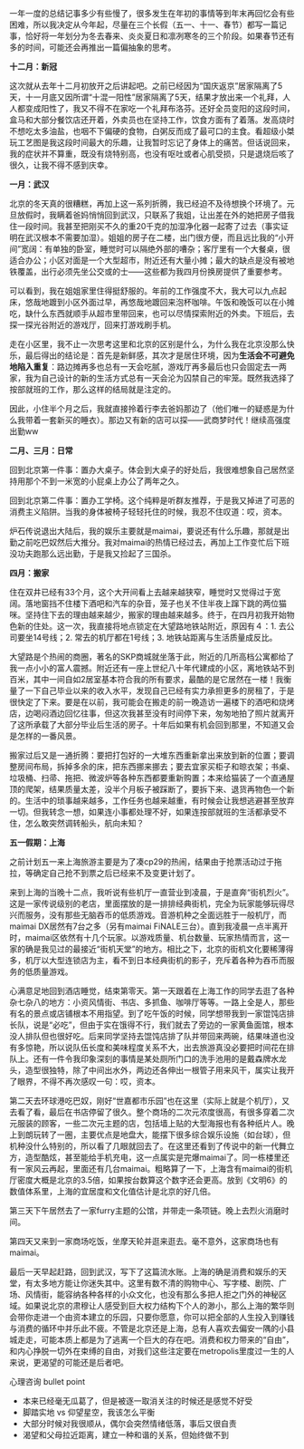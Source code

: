 一年一度的总结记事多少有些慢了，很多发生在年初的事情等到年末再回忆会有些困难，所以我决定从今年起，尽量在三个长假（五一、十一、春节）都写一篇记事，恰好将一年划分为冬去春来、炎炎夏日和凛冽寒冬的三个阶段。如果春节还有多的时间，可能还会再推出一篇偏抽象的思考。

**十二月：新冠**

这次就从去年十二月初放开之后讲起吧。之前已经因为“国庆返京”居家隔离了5天，十一月底又因所谓“十混一阳性”居家隔离了5天，结果才放出来一个礼拜，人人都变成阳性了，我又不得不在家吃一个礼拜布洛芬。还好全员变阳的这段时间，盒马和大部分餐饮店还开着，外卖员也在坚持工作，饮食方面有了着落。发高烧时不想吃太多油盐，也咽不下偏硬的食物，白粥反而成了最可口的主食。看超级小桀玩工艺图是我这段时间最大的乐趣，让我暂时忘记了身体上的痛苦。但话说回来，我的症状并不算重，既没有烧特别高，也没有呕吐或者心肌受损，只是退烧后咳了很久，让我不得不感到庆幸。

**一月：武汉**

北京的冬天真的很糟糕，再加上这一系列折腾，我已经迫不及待想换个环境了。元旦放假时，我瞒着爸妈悄悄回到武汉，只联系了我姐，让出差在外的她把房子借我住一段时间。我甚至把刚买不久的重20千克的加湿净化器一起寄了过去（事实证明在武汉根本不需要加湿）。姐姐的房子在二楼，出门很方便，而且远比我的“小开间”宽阔：有单独的卧室，睡觉时可以隔绝外部的嘈杂；客厅里有一个大餐桌，很适合办公；小区对面是一个大型超市，附近还有大量小摊；最大的缺点是没有被地铁覆盖，出行必须先坐公交或的士——这些都为我四月份换房提供了重要参考。

可以看到，我在姐姐家里住得挺舒服的。年前的工作强度不大，我大可以九点起床，悠哉地踱到小区外面过早，再悠哉地踱回来泡杯咖啡。午饭和晚饭可以在小摊吃，缺什么东西就顺手从超市里带回来，也可以尽情探索附近的外卖。下班后，去探一探光谷附近的游戏厅，回来打游戏刷手机。

走在小区里，我不止一次思考这里和北京的区别是什么，为什么我在北京没那么快乐，最后得出的结论是：首先是新鲜感，其次才是居住环境，因为**生活会不可避免地陷入重复**：路边摊再多也总有一天会吃腻，游戏厅再多最后也只会固定去一两家，我为自己设计的新的生活方式总有一天会沦为囚禁自己的牢笼。既然我选择了按部就班的工作，那么这样的结局就是注定的。

因此，小住半个月之后，我就直接拎着行李去爸妈那边了（他们唯一的疑惑是为什么我带着一套新买的睡衣）。那边又有新的店可以探——武商梦时代！继续高强度出勤ww

**二月、三月：日常**

回到北京第一件事：置办大桌子。体会到大桌子的好处后，我很难想象自己居然坚持用那个不到一米宽的小屁桌上办公了两年之久。

回到北京第二件事：置办工学椅。这个纯粹是听群友推荐，于是我又掉进了可恶的消费主义陷阱。当我的身体被椅子轻轻托住的时候，我忍不住叹道：哎，资本。

炉石传说退出大陆后，我的娱乐主要就是maimai，要说还有什么乐趣，那就是出勤之前吃巴奴然后大推分。我对maimai的热情已经过去，再加上工作变忙后下班没功夫跑那么远出勤，于是我又捡起了三国杀。

**四月：搬家**

住在双井已经有33个月，这个大开间看上去越来越狭窄，睡觉时又觉得过于宽阔。落地窗挡不住楼下酒吧和汽车的杂音，笼子也关不住半夜上蹿下跳的两位猫咪。坚持住下去的理由越来越少，搬家的理由越来越多。终于，在四月初我开始物色新的住处。这一次，我直接将地点锁定在大望路地铁站附近，原因有４：1. 去公司要坐14号线；2. 常去的机厅都在1号线；3. 地铁站距离与生活质量成反比。

大望路是个热闹的商圈，著名的SKP商城就坐落于此，附近的几所高档公寓都给了我一点小小的富人震撼。附近还有一座上世纪八十年代建成的小区，离地铁站不到百米，其中一间自如2居室基本符合我的所有要求，最酷的是它居然在一楼！我衡量了一下自己毕业以来的收入水平，发现自己已经有实力承担更多的房租了，于是很快定了下来。要是在以前，我可能会在搬走的前一晚造访一遍楼下的酒吧和烧烤店，边喝闷酒边回忆往事，但这次我甚至没有时间停下来，匆匆地拍了照片就离开了这所承载了大部分毕业后生活的房子。十年后如果有机会回到那里，不知道又会是怎样的一番风景。

搬家过后又是一通折腾：要把打包好的一大堆东西重新拿出来放到新的位置；要调整房间布局，拆掉多余的床，把东西挪来挪去；要去宜家买柜子和晾衣架；书桌、垃圾桶、扫帚、拖把、微波炉等各种东西都要重新购置；本来给猫装了一个直通屋顶的爬架，结果质量太差，没半个月板子被踩断了，要拆下来、退货再物色一个新的。生活中的琐事越来越多，工作任务也越来越重，有时候会让我想逃避甚至放弃一切。但我转念一想，如果连小事都处理不好，如果连按部就班的生活都承受不住，怎么敢突然调转船头，航向未知？

**五一假期：上海**

之前计划五一来上海旅游主要是为了凑cp29的热闹，结果由于抢票活动过于拖拉，等确定自己抢不到票之后已经来不及变更计划了。

来到上海的当晚十二点，我听说有些机厅一直营业到凌晨，于是直奔“街机烈火”。这是一家传说级别的老店，里面摆放的是一排排经典街机，完全为玩家能够玩得尽兴而服务，没有那些无脑吞币的低质游戏。音游机种之全面远胜于一般机厅，而maimai DX居然有7台之多（另有maimai FiNALE三台）。直到我凌晨一点半离开时，maimai区依然有十几个玩家。以游戏质量、机台数量、玩家热情而言，这一家的确是我见过的最接近“街机天堂”的地方。相比之下，北京的街机文化要稀薄得多，机厅以大型连锁店为主，看不到日本经典街机的影子，充斥着各种为吞币而服务的低质量游戏。

心满意足地回到酒店睡觉，结束第零天。第一天跟着在上海工作的同学去逛了各种杂七杂八的地方：小资风情街、书店、多抓鱼、咖啡厅等等。一路上全是人，那些有名的景点或店铺根本不用指望。到了吃午饭的时候，同学想带我到一家馄饨店排长队，说是“必吃”，但由于实在饿得不行，我们就去了旁边的一家黄鱼面馆，根本没人排队但也很好吃。后来同学坚持去馄饨店排了队并带回来两碗，结果味道也没有多惊艳，所以说队伍长度和美味程度关系不大，出去旅游真没必要把时间花在排队上。还有一件令我印象深刻的事情是某处厕所门口的洗手池用的是戴森牌水龙头，造型很独特，除了中间出水外，两边还各伸出一根管子用来风干，属实让我开了眼界，不得不再次感叹一句：哎，资本。

第二天去环球港吃巴奴，刚好“世嘉都市乐园”也在这里（实际上就是个机厅），又去看了看，最后在书店停留了很久。整个商场的二次元浓度很高，有很多穿着二次元服装的顾客，一些二次元主题的店，包括墙上贴的大型海报也有各种纸片人。晚上到朗玩转了一圈，主要优点是地盘大，能摆下很多综合娱乐设施（如台球），但机种没什么特别的，所以看了几眼就回去了。在这里还看到了传说中的新一代舞立方，造型酷炫，甚至能给手机充电，这一点属实是完爆maimai了。同一栋楼里还有一家风云再起，里面还有几台maimai。粗略算了一下，上海含有maimai的街机厅密度大概是北京的3.5倍，如果按台数算这个数字还会更高。放到《文明6》的数值体系里，上海的宜居度和文化值估计是北京的好几倍。

第三天下午居然去了一家furry主题的公馆，并带走一条项链。晚上去烈火消磨时间。

第四天又来到一家商场吃饭，坐摩天轮并逛来逛去。毫不意外，这家商场也有maimai。

最后一天早起赶路，回到武汉，写下了这篇流水账。上海的确是消费和娱乐的天堂，有太多地方能让你迷失其中。这里有数不清的购物中心、写字楼、剧院、广场、风情街，能容纳各种各样的小众文化，也没有那么多把人拒之门外的神秘区域。如果说北京的肃穆让人感受到巨大权力结构下个人的渺小，那么上海的繁华则会带你走进一个由资本建立的乐园，只要你愿意，你可以把全部的人生投入到赚钱与消费的循环中并乐此不疲。不管是北京还是上海，总有人喜欢去偏安一隅的小县城走走，可能本质上都是为了逃离一个巨大的存在吧。消费和权力带来的“自由”，和内心挣脱一切外在束缚的自由，对我们这些注定要在metropolis里度过一生的人来说，更渴望的可能还是后者吧。

心理咨询 bullet point

- 本来已经毫无瓜葛了，但是被逐一取消关注的时候还是感觉不好受
- 脚踏实地 vs 仰望星空，我该怎么平衡
- 大部分时候对我很顺从，偶尔会突然情绪低落，事后又很自责
- 渴望和父母拉近距离，建立一种和谐的关系，但始终做不到